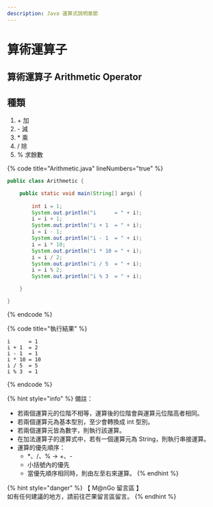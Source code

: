 ```yaml
---
description: Java 運算式說明章節
---
```


# 算術運算子

## 算術運算子 Arithmetic Operator

## 種類

1. \+   加
2. \-   減
3. \*   乘
4. /    除
5. %  求餘數

{% code title="Arithmetic.java" lineNumbers="true" %}
```java
public class Arithmetic {

	public static void main(String[] args) {
		
		int i = 1;
		System.out.println("i      = " + i);
		i = i + 1;
		System.out.println("i + 1  = " + i);
		i = i - 1;
		System.out.println("i - 1  = " + i);
		i = i * 10;
		System.out.println("i * 10 = " + i);
		i = i / 2;
		System.out.println("i / 5  = " + i);
		i = i % 2;
		System.out.println("i % 3  = " + i);

	}

}
```
{% endcode %}

{% code title="執行結果" %}
```
i      = 1
i + 1  = 2
i - 1  = 1
i * 10 = 10
i / 5  = 5
i % 3  = 1
```
{% endcode %}

{% hint style="info" %}
備註：

* 若兩個運算元的位階不相等，運算後的位階會與運算元位階高者相同。
* 若兩個運算元為基本型別，至少會轉換成 int 型別。
* 若兩個運算元皆為數字，則執行該運算。
* 在加法運算子的運算式中，若有一個運算元為 String，則執行串接運算。
* 運算的優先順序：
  * &#x20;\*、/、% -> +、-
  * 小括號內的優先
  * 當優先順序相同時，則由左至右來運算。
{% endhint %}

{% hint style="danger" %}
【 M@nGo 留言區 】\
如有任何建議的地方，請前往芒果留言區留言。
{% endhint %}
